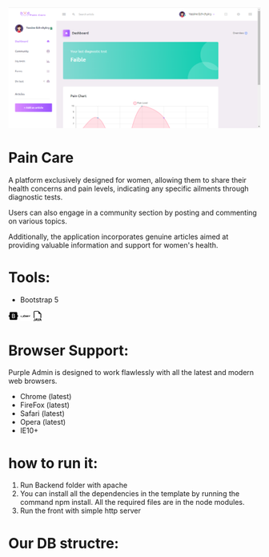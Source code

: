 <img src="screenshot.png">

<h1>Pain Care </h1>
A platform exclusively designed for women, allowing them to share their health concerns and pain levels, indicating any specific ailments through diagnostic tests. 

Users can also engage in a community section by posting and commenting on various topics.

Additionally, the application incorporates genuine articles aimed at providing valuable information and support for women's health.


<h1>Tools:</h1>

- Bootstrap 5
<img style="heigh= 20px; width: 20px" src="icons/bootstrap.png">
<img style="heigh= 20px; width: 20px" src="icons/jquery.png">
<img style="heigh= 20px; width: 20px" src="icons/java.png">

<h1>Browser Support:</h1>

Purple Admin is designed to work flawlessly with all the latest and modern web browsers.

- Chrome (latest)
- FireFox (latest)
- Safari (latest)
- Opera (latest)
- IE10+  

<h1>how to run it:</h1>


1. Run Backend folder with apache
2. You can install all the dependencies in the template by running the command npm install. All the required files are in the node modules.
3. Run the front with simple http server 

<h1>Our DB structre:</h1>
